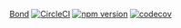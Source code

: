 [Bond](https://github.com/bunchtogether/bond) [![CircleCI](https://circleci.com/gh/bunchtogether/bond.svg?style=shield)](https://circleci.com/gh/bunchtogether/bond) [![npm version](https://badge.fury.io/js/%40bunchtogether%2Fbond.svg)](http://badge.fury.io/js/%40bunchtogether%2Fbond) [![codecov](https://codecov.io/gh/bunchtogether/bond/branch/master/graph/badge.svg)](https://codecov.io/gh/bunchtogether/bond)
